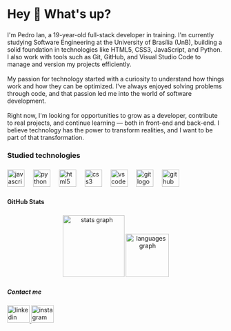 <h1 align="left">Hey 👋 What's up?</h1>

###

<p align="left">I'm Pedro Ian, a 19-year-old full-stack developer in training. I'm currently studying Software Engineering at the University of Brasília (UnB), building a solid foundation in technologies like HTML5, CSS3, JavaScript, and Python. I also work with tools such as Git, GitHub, and Visual Studio Code to manage and version my projects efficiently.<br><br>My passion for technology started with a curiosity to understand how things work and how they can be optimized. I've always enjoyed solving problems through code, and that passion led me into the world of software development.<br><br>Right now, I'm looking for opportunities to grow as a developer, contribute to real projects, and continue learning — both in front-end and back-end. I believe technology has the power to transform realities, and I want to be part of that transformation.</p>

###

<h3 align="left">Studied technologies</h3>

###

<div align="left">
  <img src="https://cdn.jsdelivr.net/gh/devicons/devicon/icons/javascript/javascript-original.svg" height="40" alt="javascript logo"  />
  <img width="12" />
  <img src="https://cdn.jsdelivr.net/gh/devicons/devicon/icons/python/python-original.svg" height="40" alt="python logo"  />
  <img width="12" />
  <img src="https://cdn.jsdelivr.net/gh/devicons/devicon/icons/html5/html5-original.svg" height="40" alt="html5 logo"  />
  <img width="12" />
  <img src="https://cdn.jsdelivr.net/gh/devicons/devicon/icons/css3/css3-original.svg" height="40" alt="css3 logo"  />
  <img width="12" />
  <img src="https://cdn.jsdelivr.net/gh/devicons/devicon/icons/vscode/vscode-original.svg" height="40" alt="vscode logo"  />
  <img width="12" />
  <img src="https://cdn.jsdelivr.net/gh/devicons/devicon/icons/git/git-original.svg" height="40" alt="git logo"  />
  <img width="12" />
  <img src="https://cdn.jsdelivr.net/gh/devicons/devicon/icons/github/github-original.svg" height="40" alt="github logo"  />
</div>

###

<h4 align="left">GitHub Stats</h4>

###

<div align="center">
  <img src="https://github-readme-stats.vercel.app/api?username=pedroiaan&hide_title=false&hide_rank=false&show_icons=true&include_all_commits=true&count_private=true&disable_animations=false&theme=dark&locale=en&hide_border=false&order=1" height="143" alt="stats graph"  />
  <img src="https://github-readme-stats.vercel.app/api/top-langs?username=pedroiaan&locale=en&hide_title=false&layout=compact&card_width=320&langs_count=5&theme=dark&hide_border=false&order=2" height="100" alt="languages graph"  />
</div>

###

<h5 align="left">Contact me</h5>

###

<div align="left">
  <a href="https://www.linkedin.com/in/pedro-ian-guedes-de-carvalho-41a088360/" target="_blank">
    <img src="https://raw.githubusercontent.com/maurodesouza/profile-readme-generator/master/src/assets/icons/social/linkedin/default.svg" width="52" height="40" alt="linkedin logo"  />
  </a>
  <a href="https://www.instagram.com/pedro.iaan/" target="_blank">
    <img src="https://raw.githubusercontent.com/maurodesouza/profile-readme-generator/master/src/assets/icons/social/instagram/default.svg" width="52" height="40" alt="instagram logo"  />
  </a>
</div>

###
